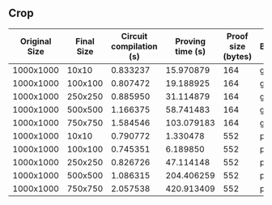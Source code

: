 ## Crop
| Original Size | Final Size | Circuit compilation (s) | Proving time (s) | Proof size (bytes) | Backend |
|---|---|---|---|---|---|
| 1000x1000 | 10x10 | 0.833237 | 15.970879 | 164 | groth16 |
| 1000x1000 | 100x100 | 0.807472 | 19.188925 | 164 | groth16 |
| 1000x1000 | 250x250 | 0.885950 | 31.114879 | 164 | groth16 |
| 1000x1000 | 500x500 | 1.166375 | 58.741483 | 164 | groth16 |
| 1000x1000 | 750x750 | 1.584546 | 103.079183 | 164 | groth16 |
| 1000x1000 | 10x10 | 0.790772 | 1.330478 | 552 | plonk |
| 1000x1000 | 100x100 | 0.745351 | 6.189850 | 552 | plonk |
| 1000x1000 | 250x250 | 0.826726 | 47.114148 | 552 | plonk |
| 1000x1000 | 500x500 | 1.086315 | 204.406259 | 552 | plonk |
| 1000x1000 | 750x750 | 2.057538 | 420.913409 | 552 | plonk |
